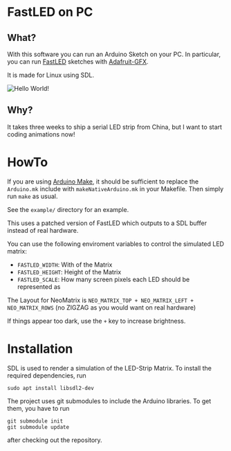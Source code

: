 # FastLED on PC

## What?

With this software you can run an Arduino Sketch on your PC.
In particular, you can run [FastLED](http://fastled.io/) sketches with [Adafruit-GFX](https://learn.adafruit.com/adafruit-gfx-graphics-library/).

It is made for Linux using SDL.

![Hello World!](https://user-images.githubusercontent.com/1301112/49700142-37f4cd80-fbdb-11e8-8783-30b7dcfdaad9.png)

## Why?

It takes three weeks to ship a serial LED strip from China, but I want to start coding animations now!

# HowTo

If you are using [Arduino Make](https://github.com/sudar/Arduino-Makefile), it should be sufficient to
replace the `Arduino.mk` include with `makeNativeArduino.mk` in your Makefile.
Then simply run `make` as usual.

See the `example/` directory for an example.

This uses a patched version of FastLED which outputs to a SDL buffer instead of real hardware.

You can use the following enviroment variables to control the simulated LED matrix:

 - `FASTLED_WIDTH`: With of the Matrix
 - `FASTLED_HEIGHT`: Height of the Matrix
 - `FASTLED_SCALE`: How many screen pixels each LED should be represented as

The Layout for NeoMatrix is `NEO_MATRIX_TOP + NEO_MATRIX_LEFT + NEO_MATRIX_ROWS` (no ZIGZAG as you would want on real hardware)

If things appear too dark, use the `+` key to increase brightness.

# Installation

SDL is used to render a simulation of the LED-Strip Matrix.
To install the required dependencies, run

```
sudo apt install libsdl2-dev
```

The project uses git submodules to include the Arduino libraries. To get them, you have to run

```
git submodule init
git submodule update
```

after checking out the repository.
